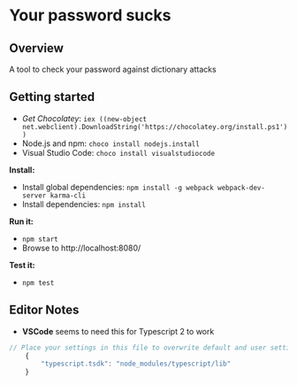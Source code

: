 # Your password sucks

## Overview 

A tool to check your password against dictionary attacks

## Getting started

- *Get Chocolatey*: `iex ((new-object net.webclient).DownloadString('https://chocolatey.org/install.ps1'))`
- Node.js and npm: `choco install nodejs.install`
- Visual Studio Code: `choco install visualstudiocode`

**Install:**
- Install global dependencies: `npm install -g webpack webpack-dev-server karma-cli`
- Install dependencies: `npm install`

**Run it:**
- `npm start`
- Browse to http://localhost:8080/

**Test it:**
- `npm test`

## Editor Notes ##

- **VSCode** seems to need this for Typescript 2 to work

```javascript
// Place your settings in this file to overwrite default and user settings.
	{
	    "typescript.tsdk": "node_modules/typescript/lib"
	}
```